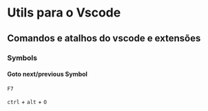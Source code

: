 # Utils para o Vscode

## Comandos e atalhos do vscode e extensões

### Symbols

#### Goto next/previous Symbol

`F7`




`ctrl` + `alt` + `O`
